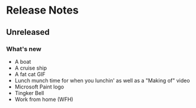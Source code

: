 # Release Notes

## Unreleased

### What's new

- A boat
- A cruise ship
- A fat cat GIF
- Lunch munch time for when you lunchin' as well as a "Making of" video
- Microsoft Paint logo
- Tingker Bell
- Work from home (WFH)